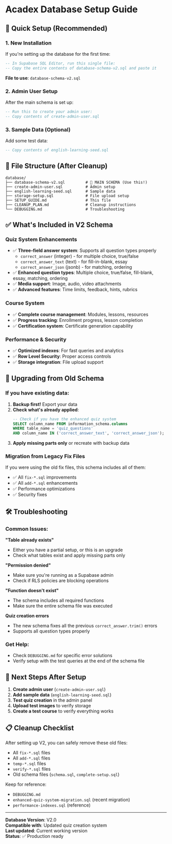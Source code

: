 # Acadex Database Setup Guide

## 🚀 Quick Setup (Recommended)

### 1. New Installation
If you're setting up the database for the first time:

```sql
-- In Supabase SQL Editor, run this single file:
-- Copy the entire contents of database-schema-v2.sql and paste it
```

**File to use**: `database-schema-v2.sql`

### 2. Admin User Setup
After the main schema is set up:

```sql
-- Run this to create your admin user:
-- Copy contents of create-admin-user.sql
```

### 3. Sample Data (Optional)
Add some test data:

```sql
-- Copy contents of english-learning-seed.sql
```

## 📁 File Structure (After Cleanup)

```
database/
├── database-schema-v2.sql         # 🎯 MAIN SCHEMA (Use this!)
├── create-admin-user.sql          # Admin setup
├── english-learning-seed.sql      # Sample data
├── storage-setup.sql              # File upload setup
├── SETUP_GUIDE.md                 # This file
├── CLEANUP_PLAN.md                # Cleanup instructions
└── DEBUGGING.md                   # Troubleshooting
```

## ✅ What's Included in V2 Schema

### Quiz System Enhancements
- ✅ **Three-field answer system**: Supports all question types properly
  - `correct_answer` (integer) - for multiple choice, true/false
  - `correct_answer_text` (text) - for fill-in-blank, essay
  - `correct_answer_json` (jsonb) - for matching, ordering
- ✅ **Enhanced question types**: Multiple choice, true/false, fill-blank, essay, matching, ordering
- ✅ **Media support**: Image, audio, video attachments
- ✅ **Advanced features**: Time limits, feedback, hints, rubrics

### Course System
- ✅ **Complete course management**: Modules, lessons, resources
- ✅ **Progress tracking**: Enrollment progress, lesson completion
- ✅ **Certification system**: Certificate generation capability

### Performance & Security
- ✅ **Optimized indexes**: For fast queries and analytics
- ✅ **Row Level Security**: Proper access controls
- ✅ **Storage integration**: File upload support

## 🔧 Upgrading from Old Schema

### If you have existing data:

1. **Backup first!** Export your data
2. **Check what's already applied**:
   ```sql
   -- Check if you have the enhanced quiz system
   SELECT column_name FROM information_schema.columns 
   WHERE table_name = 'quiz_questions' 
   AND column_name IN ('correct_answer_text', 'correct_answer_json');
   ```
3. **Apply missing parts only** or recreate with backup data

### Migration from Legacy Fix Files

If you were using the old fix files, this schema includes all of them:
- ✅ All `fix-*.sql` improvements
- ✅ All `add-*.sql` enhancements  
- ✅ Performance optimizations
- ✅ Security fixes

## 🛠️ Troubleshooting

### Common Issues:

**"Table already exists"**
- Either you have a partial setup, or this is an upgrade
- Check what tables exist and apply missing parts only

**"Permission denied"**
- Make sure you're running as a Supabase admin
- Check if RLS policies are blocking operations

**"Function doesn't exist"**
- The schema includes all required functions
- Make sure the entire schema file was executed

**Quiz creation errors**
- The new schema fixes all the previous `correct_answer.trim()` errors
- Supports all question types properly

### Get Help:
- Check `DEBUGGING.md` for specific error solutions
- Verify setup with the test queries at the end of the schema file

## 🎯 Next Steps After Setup

1. **Create admin user** (`create-admin-user.sql`)
2. **Add sample data** (`english-learning-seed.sql`) 
3. **Test quiz creation** in the admin panel
4. **Upload test images** to verify storage
5. **Create a test course** to verify everything works

## 📋 Cleanup Checklist

After setting up V2, you can safely remove these old files:
- All `fix-*.sql` files
- All `add-*.sql` files  
- `temp-*.sql` files
- `verify-*.sql` files
- Old schema files (`schema.sql`, `complete-setup.sql`)

Keep for reference:
- `DEBUGGING.md`
- `enhanced-quiz-system-migration.sql` (recent migration)
- `performance-indexes.sql` (reference)

---

**Database Version**: V2.0  
**Compatible with**: Updated quiz creation system  
**Last updated**: Current working version  
**Status**: ✅ Production ready
